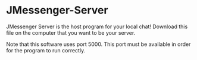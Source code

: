 # JMessenger-Server
JMessenger Server is the host program for your local chat! Download this file on the computer that you want to be your server.

Note that this software uses port 5000. This port must be available in order for the program to run correctly.
